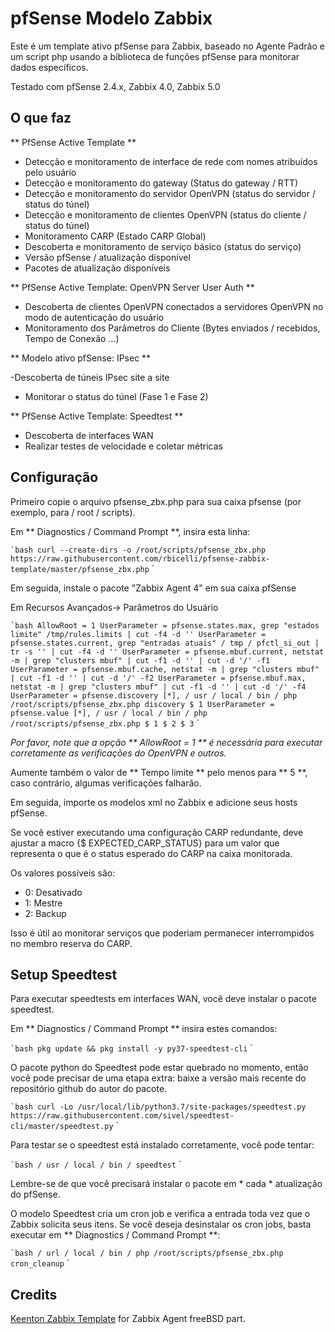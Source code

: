 # pfSense Modelo Zabbix

Este é um template ativo pfSense para Zabbix, baseado no Agente Padrão e um script php usando a biblioteca de funções pfSense para monitorar dados específicos.

Testado com pfSense 2.4.x, Zabbix 4.0, Zabbix 5.0

## O que faz

** PfSense Active Template **
 
 - Detecção e monitoramento de interface de rede com nomes atribuídos pelo usuário
 - Detecção e monitoramento do gateway (Status do gateway / RTT)
 - Detecção e monitoramento do servidor OpenVPN (status do servidor / status do túnel)
 - Detecção e monitoramento de clientes OpenVPN (status do cliente / status do túnel)
 - Monitoramento CARP (Estado CARP Global)
 - Descoberta e monitoramento de serviço básico (status do serviço)
 - Versão pfSense / atualização disponível
 - Pacotes de atualização disponíveis
 
** PfSense Active Template: OpenVPN Server User Auth **

 - Descoberta de clientes OpenVPN conectados a servidores OpenVPN no modo de autenticação do usuário
 - Monitoramento dos Parâmetros do Cliente (Bytes enviados / recebidos, Tempo de Conexão ...)

** Modelo ativo pfSense: IPsec **

 -Descoberta de túneis IPsec site a site
 - Monitorar o status do túnel (Fase 1 e Fase 2)
 
** PfSense Active Template: Speedtest **

 - Descoberta de interfaces WAN
 - Realizar testes de velocidade e coletar métricas


## Configuração

Primeiro copie o arquivo pfsense_zbx.php para sua caixa pfsense (por exemplo, para / root / scripts).

Em ** Diagnostics / Command Prompt **, insira esta linha:

`` `bash
curl --create-dirs -o /root/scripts/pfsense_zbx.php https://raw.githubusercontent.com/rbicelli/pfsense-zabbix-template/master/pfsense_zbx.php
`` `

Em seguida, instale o pacote "Zabbix Agent 4" em sua caixa pfSense


Em Recursos Avançados-> Parâmetros do Usuário

`` `bash
AllowRoot = 1
UserParameter = pfsense.states.max, grep "estados limite" /tmp/rules.limits | cut -f4 -d ''
UserParameter = pfsense.states.current, grep "entradas atuais" / tmp / pfctl_si_out | tr -s '' | cut -f4 -d ''
UserParameter = pfsense.mbuf.current, netstat -m | grep "clusters mbuf" | cut -f1 -d '' | cut -d '/' -f1
UserParameter = pfsense.mbuf.cache, netstat -m | grep "clusters mbuf" | cut -f1 -d '' | cut -d '/' -f2
UserParameter = pfsense.mbuf.max, netstat -m | grep "clusters mbuf" | cut -f1 -d '' | cut -d '/' -f4
UserParameter = pfsense.discovery [*], / usr / local / bin / php /root/scripts/pfsense_zbx.php discovery $ 1
UserParameter = pfsense.value [*], / usr / local / bin / php /root/scripts/pfsense_zbx.php $ 1 $ 2 $ 3
`` `

_Por favor, note que a opção ** AllowRoot = 1 ** é necessária para executar corretamente as verificações do OpenVPN e outros._

Aumente também o valor de ** Tempo limite ** pelo menos para ** 5 **, caso contrário, algumas verificações falharão.

Em seguida, importe os modelos xml no Zabbix e adicione seus hosts pfSense.

Se você estiver executando uma configuração CARP redundante, deve ajustar a macro {$ EXPECTED_CARP_STATUS} para um valor que representa o que é o status esperado do CARP na caixa monitorada.

Os valores possíveis são:

 - 0: Desativado
 - 1: Mestre
 - 2: Backup

Isso é útil ao monitorar serviços que poderiam permanecer interrompidos no membro reserva do CARP.


## Setup Speedtest

Para executar speedtests em interfaces WAN, você deve instalar o pacote speedtest.


Em ** Diagnostics / Command Prompt ** insira estes comandos:

`` `bash
pkg update && pkg install -y py37-speedtest-cli
`` `

O pacote python do Speedtest pode estar quebrado no momento, então você pode precisar de uma etapa extra: baixe a versão mais recente do repositório github do autor do pacote.

`` `bash
curl -Lo /usr/local/lib/python3.7/site-packages/speedtest.py https://raw.githubusercontent.com/sivel/speedtest-cli/master/speedtest.py
`` `

Para testar se o speedtest está instalado corretamente, você pode tentar:

`` `bash
/ usr / local / bin / speedtest
`` `

Lembre-se de que você precisará instalar o pacote em * cada * atualização do pfSense.

O modelo Speedtest cria um cron job e verifica a entrada toda vez que o Zabbix solicita seus itens. Se você deseja desinstalar os cron jobs, basta executar em ** Diagnostics / Command Prompt **:

`` `bash
/ url / local / bin / php /root/scripts/pfsense_zbx.php cron_cleanup
`` `

## Credits

[Keenton Zabbix Template](https://github.com/keentonsas/zabbix-template-pfsense) for Zabbix Agent freeBSD part.
